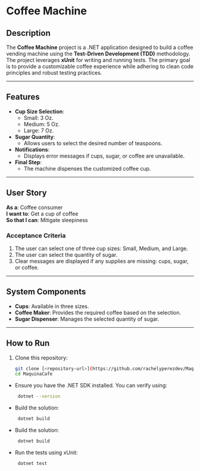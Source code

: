 # Coffee Machine

## Description

The **Coffee Machine** project is a .NET application designed to build a coffee vending machine using the **Test-Driven Development (TDD)** methodology. The project leverages **xUnit** for writing and running tests. The primary goal is to provide a customizable coffee experience while adhering to clean code principles and robust testing practices.

---

## Features

- **Cup Size Selection**:
  - Small: 3 Oz.
  - Medium: 5 Oz.
  - Large: 7 Oz.
- **Sugar Quantity**:
  - Allows users to select the desired number of teaspoons.
- **Notifications**:
  - Displays error messages if cups, sugar, or coffee are unavailable.
- **Final Step**:
  - The machine dispenses the customized coffee cup.

---

## User Story

**As a**: Coffee consumer  
**I want to**: Get a cup of coffee  
**So that I can**: Mitigate sleepiness  

### Acceptance Criteria

1. The user can select one of three cup sizes: Small, Medium, and Large.
2. The user can select the quantity of sugar.
3. Clear messages are displayed if any supplies are missing: cups, sugar, or coffee.

---

## System Components

- **Cups**: Available in three sizes.
- **Coffee Maker**: Provides the required coffee based on the selection.
- **Sugar Dispenser**: Manages the selected quantity of sugar.

---

## How to Run

1. Clone this repository:
   ```bash
   git clone [<repository-url>](https://github.com/rachelyperezdev/MaquinaCafe.git)
   cd MaquinaCafe

+ Ensure you have the .NET SDK installed. You can verify using:
  ```bash
   dotnet --version

+ Build the solution:
  ```bash
   dotnet build

+ Build the solution:
  ```bash
   dotnet build

+ Run the tests using xUnit:
  ```bash
   dotnet test
